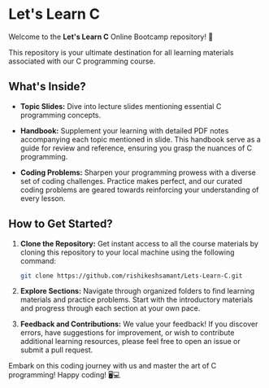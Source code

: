 # Let's Learn C 

Welcome to the **Let's Learn C** Online Bootcamp repository! 🚀

This repository is your ultimate destination for all learning materials associated with our C programming course. 

## What's Inside?
- **Topic Slides:** Dive into lecture slides mentioning essential C programming concepts. 

- **Handbook:** Supplement your learning with detailed PDF notes accompanying each topic mentioned in slide. This handbook serve as a guide for review and reference, ensuring you grasp the nuances of C programming.

- **Coding Problems:** Sharpen your programming prowess with a diverse set of coding challenges. Practice makes perfect, and our curated coding problems are geared towards reinforcing your understanding of every lesson.

## How to Get Started?
1. **Clone the Repository:** Get instant access to all the course materials by cloning this repository to your local machine using the following command:
   ```bash
   git clone https://github.com/rishikeshsamant/Lets-Learn-C.git
   
2. **Explore Sections:** Navigate through organized folders to find learning materials and practice problems. Start with the introductory materials and progress through each section at your own pace.

3. **Feedback and Contributions:** We value your feedback! If you discover errors, have suggestions for improvement, or wish to contribute additional learning resources, please feel free to open an issue or submit a pull request.

Embark on this coding journey with us and master the art of C programming! 
Happy coding! 🖥️💻

